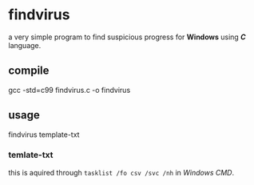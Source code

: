 # findvirus
a very simple program to find suspicious progress for **Windows** using ***C*** language.
## compile
  gcc -std=c99 findvirus.c -o findvirus
## usage
  findvirus template-txt
### temlate-txt
  this is aquired through `tasklist /fo csv /svc /nh` in *Windows CMD*.
